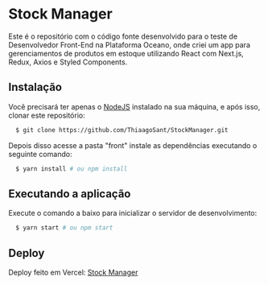 # Stock Manager
Este é o repositório com o código fonte desenvolvido para o teste de Desenvolvedor Front-End na Plataforma Oceano, onde criei um app para gerenciamentos de produtos em estoque utilizando React com Next.js, Redux, Axios e Styled Components.

## Instalação

Você precisará ter apenas o [NodeJS](https://nodejs.org) instalado na sua máquina, e após isso, clonar este repositório:
```sh
  $ git clone https://github.com/ThiaagoSant/StockManager.git
```

Depois disso acesse a pasta "front" instale as dependências executando o seguinte comando:
```sh
  $ yarn install # ou npm install
```

## Executando a aplicação

Execute o comando a baixo para inicializar o servidor de desenvolvimento:
```sh
  $ yarn start # ou npm start
```

## Deploy

Deploy feito em Vercel:
[Stock Manager](https://stock-manager-peach.vercel.app/)
